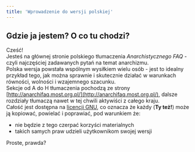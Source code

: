 ```yaml
---
title: 'Wprowadzenie do wersji polskiej'
---
```


## Gdzie ja jestem? O co tu chodzi?  
Cześć!  
Jesteś na głównej stronie polskiego tłumaczenia _Anarchistycznego FAQ_ - czyli najczęściej zadawanych pytań na temat anarchizmu.  
Polska wersja powstała wspólnym wysiłkiem wielu osób - jest to idealny przykład tego, jak można sprawnie i skutecznie działać w warunkach równości, wolności i wzajemnego szacunku.  
Sekcje od A do H tłumaczenia pochodzą ze strony [http://anarchifaq.most.org.pl/](http://anarchifaq.most.org.pl/), dalsze rozdziały tłumaczą nawet w tej chwili aktywiści z całego kraju.  
Całość jest dostępna na [licencji GNU](https://www.gnu.org/licenses/licenses.html), co oznacza że każdy (**Ty też!**) może ją kopiować, powielać i poprawiać, pod warunkiem że:
* nie będzie z tego czerpać korzyści materialnych
* takich samych praw udzieli użytkownikom swojej wersji  

Proste, prawda?